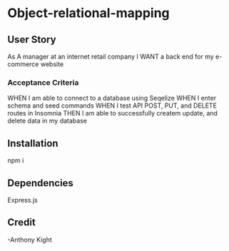 # Object-relational-mapping

## User Story
As A manager at an internet retail company
I WANT a back end for my e-commerce website


### Acceptance Criteria
WHEN I am able to connect to a database using Seqelize
WHEN I enter schema and seed commands
WHEN I test API POST, PUT, and DELETE routes in Insomnia
THEN I am able to successfully createm update, and delete data in my database

## Installation
npm i 

## Dependencies
Express.js

## Credit
-Anthony Kight